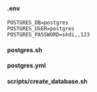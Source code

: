 #### .env

```
POSTGRES_DB=postgres
POSTGRES_USER=postgres
POSTGRES_PASSWORD=skdi,,123
```


#### postgres.sh


#### postgres.yml


#### scripts/create_database.sh


